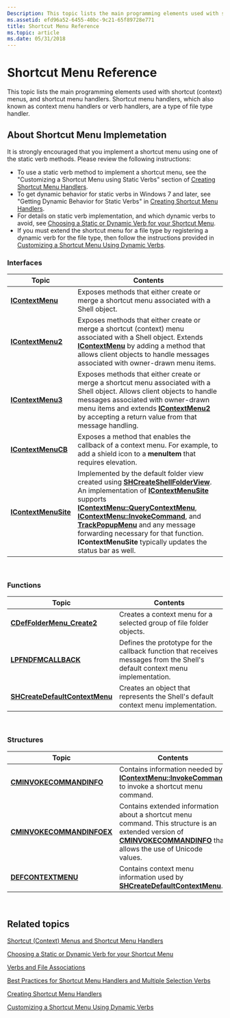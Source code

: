 ```yaml
---
Description: This topic lists the main programming elements used with shortcut (context) menus, and shortcut menu handlers. Shortcut menu handlers, which also known as context menu handlers or verb handlers, are a type of file type handler.
ms.assetid: efd96a52-6455-40bc-9c21-65f89728e771
title: Shortcut Menu Reference
ms.topic: article
ms.date: 05/31/2018
---
```


# Shortcut Menu Reference

This topic lists the main programming elements used with shortcut (context) menus, and shortcut menu handlers. Shortcut menu handlers, which also known as context menu handlers or verb handlers, are a type of file type handler.

## About Shortcut Menu Implemetation

It is strongly encouraged that you implement a shortcut menu using one of the static verb methods. Please review the following instructions:

-   To use a static verb method to implement a shortcut menu, see the "Customizing a Shortcut Menu using Static Verbs" section of [Creating Shortcut Menu Handlers](context-menu-handlers.md).
-   To get dynamic behavior for static verbs in Windows 7 and later, see "Getting Dynamic Behavior for Static Verbs" in [Creating Shortcut Menu Handlers](context-menu-handlers.md).
-   For details on static verb implementation, and which dynamic verbs to avoid, see [Choosing a Static or Dynamic Verb for your Shortcut Menu](shortcut-choose-method.md).
-   If you must extend the shortcut menu for a file type by registering a dynamic verb for the file type, then follow the instructions provided in [Customizing a Shortcut Menu Using Dynamic Verbs](shortcut-menu-using-dynamic-verbs.md).

### Interfaces



| Topic                                        | Contents                                                                                                                                                                                                                                                                                                                                                                                                                                                                                                                  |
|----------------------------------------------|---------------------------------------------------------------------------------------------------------------------------------------------------------------------------------------------------------------------------------------------------------------------------------------------------------------------------------------------------------------------------------------------------------------------------------------------------------------------------------------------------------------------------|
| [**IContextMenu**](/windows/win32/api/shobjidl_core/nn-shobjidl_core-icontextmenu)         | Exposes methods that either create or merge a shortcut menu associated with a Shell object.<br/>                                                                                                                                                                                                                                                                                                                                                                                                                    |
| [**IContextMenu2**](/windows/desktop/api/shobjidl_core/nn-shobjidl_core-icontextmenu2)       | Exposes methods that either create or merge a shortcut (context) menu associated with a Shell object. Extends [**IContextMenu**](/windows/win32/api/shobjidl_core/nn-shobjidl_core-icontextmenu) by adding a method that allows client objects to handle messages associated with owner-drawn menu items.<br/>                                                                                                                                                                                                                                                    |
| [**IContextMenu3**](/windows/desktop/api/shobjidl_core/nn-shobjidl_core-icontextmenu3)       | Exposes methods that either create or merge a shortcut menu associated with a Shell object. Allows client objects to handle messages associated with owner-drawn menu items and extends [**IContextMenu2**](/windows/desktop/api/shobjidl_core/nn-shobjidl_core-icontextmenu2) by accepting a return value from that message handling.<br/>                                                                                                                                                                                                                         |
| [**IContextMenuCB**](/windows/desktop/api/shobjidl_core/nn-shobjidl_core-icontextmenucb)     | Exposes a method that enables the callback of a context menu. For example, to add a shield icon to a **menuItem** that requires elevation.<br/>                                                                                                                                                                                                                                                                                                                                                                     |
| [**IContextMenuSite**](/windows/desktop/api/shobjidl_core/nn-shobjidl_core-icontextmenusite) | Implemented by the default folder view created using [**SHCreateShellFolderView**](/windows/desktop/api/shlobj_core/nf-shlobj_core-shcreateshellfolderview). An implementation of [**IContextMenuSite**](/windows/desktop/api/shobjidl_core/nn-shobjidl_core-icontextmenusite) supports [**IContextMenu::QueryContextMenu**](/windows/desktop/api/shobjidl_core/nf-shobjidl_core-icontextmenu-querycontextmenu), [**IContextMenu::InvokeCommand**](/windows/desktop/api/shobjidl_core/nf-shobjidl_core-icontextmenu-invokecommand), and [**TrackPopupMenu**](/windows/win32/api/winuser/nf-winuser-trackpopupmenu) and any message forwarding necessary for that function. **IContextMenuSite** typically updates the status bar as well.<br/> |



 

### Functions



| Topic                                                            | Contents                                                                                                                                |
|------------------------------------------------------------------|-----------------------------------------------------------------------------------------------------------------------------------------|
| [**CDefFolderMenu\_Create2**](/windows/desktop/api/shlobj_core/nf-shlobj_core-cdeffoldermenu_create2)        | Creates a context menu for a selected group of file folder objects.<br/>                                                          |
| [**LPFNDFMCALLBACK**](/windows/win32/api/shlobj_core/nc-shlobj_core-lpfndfmcallback)                       | Defines the prototype for the callback function that receives messages from the Shell's default context menu implementation.<br/> |
| [**SHCreateDefaultContextMenu**](/windows/desktop/api/shlobj_core/nf-shlobj_core-shcreatedefaultcontextmenu) | Creates an object that represents the Shell's default context menu implementation.<br/>                                           |



 

### Structures



| Topic                                                  | Contents                                                                                                                                                                                                   |
|--------------------------------------------------------|------------------------------------------------------------------------------------------------------------------------------------------------------------------------------------------------------------|
| [**CMINVOKECOMMANDINFO**](/windows/desktop/api/Shobjidl_core/ns-shobjidl_core-cminvokecommandinfo)     | Contains information needed by [**IContextMenu::InvokeCommand**](/windows/desktop/api/shobjidl_core/nf-shobjidl_core-icontextmenu-invokecommand) to invoke a shortcut menu command.<br/>                                                             |
| [**CMINVOKECOMMANDINFOEX**](/windows/desktop/api/Shobjidl_core/ns-shobjidl_core-cminvokecommandinfoex) | Contains extended information about a shortcut menu command. This structure is an extended version of [**CMINVOKECOMMANDINFO**](/windows/desktop/api/Shobjidl_core/ns-shobjidl_core-cminvokecommandinfo) that allows the use of Unicode values.<br/> |
| [**DEFCONTEXTMENU**](/windows/desktop/api/shlobj_core/ns-shlobj_core-defcontextmenu)               | Contains context menu information used by [**SHCreateDefaultContextMenu**](/windows/desktop/api/shlobj_core/nf-shlobj_core-shcreatedefaultcontextmenu).<br/>                                                                                     |



 

## Related topics

<dl> <dt>

[Shortcut (Context) Menus and Shortcut Menu Handlers](context-menu.md)
</dt> <dt>

[Choosing a Static or Dynamic Verb for your Shortcut Menu](shortcut-choose-method.md)
</dt> <dt>

[Verbs and File Associations](fa-verbs.md)
</dt> <dt>

[Best Practices for Shortcut Menu Handlers and Multiple Selection Verbs](verbs-best-practices.md)
</dt> <dt>

[Creating Shortcut Menu Handlers](context-menu-handlers.md)
</dt> <dt>

[Customizing a Shortcut Menu Using Dynamic Verbs](shortcut-menu-using-dynamic-verbs.md)
</dt> </dl>

 

 